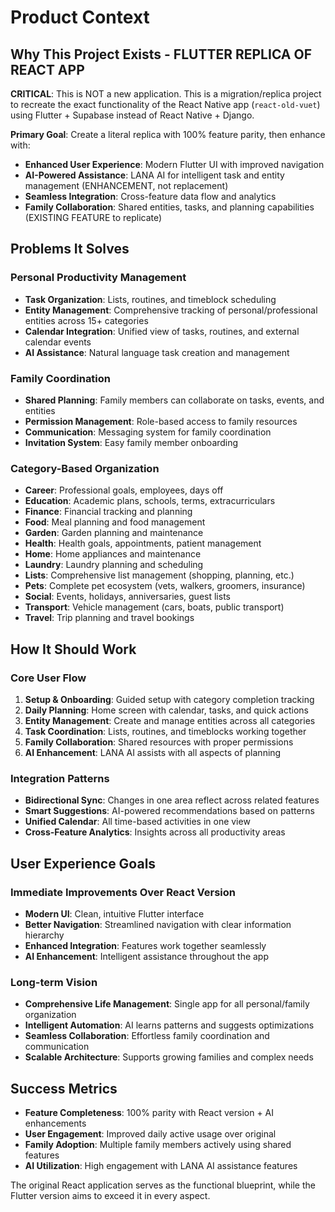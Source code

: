 # Product Context

## Why This Project Exists - FLUTTER REPLICA OF REACT APP
**CRITICAL**: This is NOT a new application. This is a migration/replica project to recreate the exact functionality of the React Native app (`react-old-vuet`) using Flutter + Supabase instead of React Native + Django.

**Primary Goal**: Create a literal replica with 100% feature parity, then enhance with:
- **Enhanced User Experience**: Modern Flutter UI with improved navigation
- **AI-Powered Assistance**: LANA AI for intelligent task and entity management (ENHANCEMENT, not replacement)
- **Seamless Integration**: Cross-feature data flow and analytics
- **Family Collaboration**: Shared entities, tasks, and planning capabilities (EXISTING FEATURE to replicate)

## Problems It Solves

### Personal Productivity Management
- **Task Organization**: Lists, routines, and timeblock scheduling
- **Entity Management**: Comprehensive tracking of personal/professional entities across 15+ categories
- **Calendar Integration**: Unified view of tasks, routines, and external calendar events
- **AI Assistance**: Natural language task creation and management

### Family Coordination
- **Shared Planning**: Family members can collaborate on tasks, events, and entities
- **Permission Management**: Role-based access to family resources
- **Communication**: Messaging system for family coordination
- **Invitation System**: Easy family member onboarding

### Category-Based Organization
- **Career**: Professional goals, employees, days off
- **Education**: Academic plans, schools, terms, extracurriculars
- **Finance**: Financial tracking and planning
- **Food**: Meal planning and food management
- **Garden**: Garden planning and maintenance
- **Health**: Health goals, appointments, patient management
- **Home**: Home appliances and maintenance
- **Laundry**: Laundry planning and scheduling
- **Lists**: Comprehensive list management (shopping, planning, etc.)
- **Pets**: Complete pet ecosystem (vets, walkers, groomers, insurance)
- **Social**: Events, holidays, anniversaries, guest lists
- **Transport**: Vehicle management (cars, boats, public transport)
- **Travel**: Trip planning and travel bookings

## How It Should Work

### Core User Flow
1. **Setup & Onboarding**: Guided setup with category completion tracking
2. **Daily Planning**: Home screen with calendar, tasks, and quick actions
3. **Entity Management**: Create and manage entities across all categories
4. **Task Coordination**: Lists, routines, and timeblocks working together
5. **Family Collaboration**: Shared resources with proper permissions
6. **AI Enhancement**: LANA AI assists with all aspects of planning

### Integration Patterns
- **Bidirectional Sync**: Changes in one area reflect across related features
- **Smart Suggestions**: AI-powered recommendations based on patterns
- **Unified Calendar**: All time-based activities in one view
- **Cross-Feature Analytics**: Insights across all productivity areas

## User Experience Goals

### Immediate Improvements Over React Version
- **Modern UI**: Clean, intuitive Flutter interface
- **Better Navigation**: Streamlined navigation with clear information hierarchy
- **Enhanced Integration**: Features work together seamlessly
- **AI Enhancement**: Intelligent assistance throughout the app

### Long-term Vision
- **Comprehensive Life Management**: Single app for all personal/family organization
- **Intelligent Automation**: AI learns patterns and suggests optimizations
- **Seamless Collaboration**: Effortless family coordination and communication
- **Scalable Architecture**: Supports growing families and complex needs

## Success Metrics
- **Feature Completeness**: 100% parity with React version + AI enhancements
- **User Engagement**: Improved daily active usage over original
- **Family Adoption**: Multiple family members actively using shared features
- **AI Utilization**: High engagement with LANA AI assistance features

The original React application serves as the functional blueprint, while the Flutter version aims to exceed it in every aspect.
